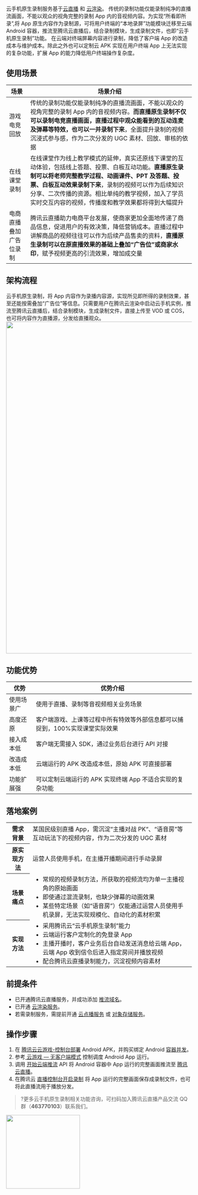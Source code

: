 云手机原生录制服务基于[云直播](https://cloud.tencent.com/document/product/267/46215) 和 [云渲染](https://cloud.tencent.com/document/product/1162/65422#7b5a45de-04c2-4cfc-8fcb-70bcc947a54f)。
传统的录制功能仅能录制纯净的直播流画面，不能以观众的视角完整的录制 App 内的音视频内容。为实现“所看即所录”,将 App 原生内容作为录制源，可将用户终端的“本地录屏”功能模块迁移至云端 Android 容器，推流至腾讯云直播后，结合录制模块，生成录制文件，也即“云手机原生录制”功能。
在云端对终端屏幕内容进行录制，降低了客户端 App 的改造成本与维护成本。除此之外也可以定制云 APK 实现在用户终端 App 上无法实现的复杂功能，扩展 App 的能力降低用户终端操作复杂度。

## 使用场景 


| 场景 | 场景介绍 | 
|---------|---------|
| 游戏电竞回放 | 传统的录制功能仅能录制纯净的直播流画面，不能以观众的视角完整的录制 App 内的音视频内容。**而直播原生录制不仅可以录制电竞直播画面，直播过程中观众能看到的互动连麦及弹幕等特效，也可以一并录制下来**，全面提升录制的视频沉浸式参与感，作为二次分发的 UGC 素材、回放、审核的依据 |
| 在线课堂录制 | 在线课堂作为线上教学模式的延伸，真实还原线下课堂的互动体验，包括线上答题、投票、白板互动功能。**直播原生录制可以将老师完整教学过程、动画课件、PPT 及答题、投票、白板互动效果录制下来**，录制的视频可以作为后续知识分享、二次传播的资源。相比单纯的教学视频，加入了学员实时交互内容的视频，传播度和教学效果都将得到大幅提升 |
| 电商直播叠加广告位录制 | 腾讯云直播助力电商平台发展，使商家更加全面地传递了商品信息，促进用户的有效决策，降低营销成本。直播过程中讲解商品的视频往往可以作为后续产品售卖的资料，**直播原生录制可以在原直播效果的基础上叠加“广告位”或商家水印**，赋予视频更高的引流效果，增加成交量 |


## 架构流程

云手机原生录制，将 App 内容作为录播内容源，实现所见即所得的录制效果，甚至还能按需叠加“广告位”等信息。只需要用户在腾讯云渲染中启动云手机实例，推流至腾讯云直播后，结合录制模块，生成录制文件，直接上传至 VOD 或 COS，也可将内容作为直播源，分发给直播观众。 
<img src="https://qcloudimg.tencent-cloud.cn/raw/34bda645ca440511d5bfaf47ab17edbd.png" width=900px>

## 功能优势

| 优势 | 优势介绍 | 
|---------|---------|
| 使用场景广 | 使用于直播、录制等音视频相关业务场景 | 
| 高度还原 | 客户端游戏、上课等过程中所有特效等外部信息都可以捕捉到，100%实现课堂实际效果 | 
| 接入成本低 | 客户端无需接入 SDK，通过业务后台进行 API 对接 | 
| 改造成本低 | 云端运行的 APK 改造成本低，原始 APK 可直接部署 | 
| 功能扩展强 | 可以定制云端运行的 APK 实现终端 App 不适合实现的复杂功能 | 


## 落地案例

<table>
<tr>
<th>需求背景</th>
<td>某国民级别直播 App，需沉淀“主播对战 PK“、“语音房”等互动玩法下的视频内容，作为二次分发的 UGC 素材</td>
</tr>
<tr>
<th>原实现方法</th>
<td>运营人员使用手机，在主播开播期间进行手动录屏</td>
</tr>
<tr>
<th>场景痛点</th>
<td><ul style="margin:0">
		<li>常规的视频录制方法，所获取的视频流均为单一主播视角的原始画面</li>
		<li>即使通过混流录制，也缺少弹幕的动画效果</li>
		<li>某些特定场景（如“语音房”）仅能通过运营人员使用手机录屏，无法实现规模化、自动化的素材积累</li>
</ul></td>
</tr>
<tr>
<th>实现方法</th>
<td><ul style="margin:0">
		<li>采用腾讯云“云手机原生录制”能力</li>
		<li>云端运行客户定制化的免登录 App</li>
		<li>主播开播时，客户业务后台自动发送消息给云端 App，云端 App 收到信令后进入指定房间并播放视频</li>
		<li>配合腾讯云直播录制能力，沉淀视频内容素材</li>
</ul></td>
</tr>
</table>


## 前提条件
- 已开通腾讯云直播服务，并成功添加 [推流域名](https://cloud.tencent.com/document/product/267/20381)。
- 已开通 [云渲染服务](https://cloud.tencent.com/document/product/1162)。
- 若需录制服务，需提前开通 [云点播服务](https://cloud.tencent.com/document/product/266/8757#.E6.AD.A5.E9.AA.A41.EF.BC.9A.E5.BC.80.E9.80.9A.E4.BA.91.E7.82.B9.E6.92.AD) 或 [对象存储服务](https://cloud.tencent.com/document/product/436/38484)。


## **操作步骤**

1. 在 [腾讯云云游戏-控制台部署](https://cloud.tencent.com/document/product/1162/64896) Android APK，并购买绑定 Android [容器并发](https://cloud.tencent.com/document/product/1162/64889)。
2. 参考[ 云游戏 — 无客户端模式](https://cloud.tencent.com/document/product/1162/65422#7b5a45de-04c2-4cfc-8fcb-70bcc947a54f) 控制调度 Android App 运行。
3. 调用 [开始云端推流](https://cloud.tencent.com/document/product/1162/67868)  API 将 Android 容器中 App 运行的完整画面推流至 [腾讯云直播](https://cloud.tencent.com/document/product/267)。
4. 在腾讯云 [直播控制台开启录制](https://cloud.tencent.com/document/product/267/32739) 将 App 运行的完整画面保存成录制文件，也可将此直播流用于播放分发。


>?更多云手机原生录制相关功能咨询，可扫码加入腾讯云直播产品交流 QQ 群（**463770103**）联系我们。
<img src="https://qcloudimg.tencent-cloud.cn/raw/efbfd4a5fd5af79991dd7a7a954c51fd.png" width=200px>
